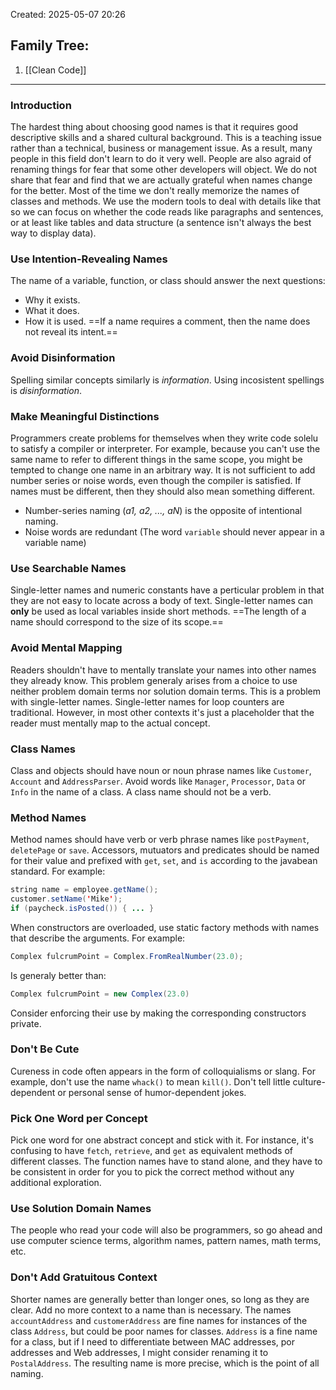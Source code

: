 Created: 2025-05-07 20:26
## Family Tree:
1. [[Clean Code]]
-- -
### Introduction
The hardest thing about choosing good names is that it requires good descriptive skills and a shared cultural background. This is a teaching issue rather than a technical, business or management issue. As a result, many people in this field don't learn to do it very well.
People are also agraid of renaming things for fear that some other developers will object. We do not share that fear and find that we are actually grateful when names change for the better.
Most of the time we don't really memorize the names of classes and methods. We use the modern tools to deal with details like that so we can focus on whether the code reads like paragraphs and sentences, or at least like tables and data structure (a sentence isn't always the best way to display data). 
### Use Intention-Revealing Names
The name of a variable, function, or class should answer the next questions:
- Why it exists.
- What it does.
- How it is used.
==If a name requires a comment, then the name does not reveal its intent.==
### Avoid Disinformation
Spelling similar concepts similarly is *information*. Using incosistent spellings is *disinformation*.
### Make Meaningful Distinctions
Programmers create problems for themselves when they write code solelu to satisfy a compiler or interpreter. For example, because you can't use the same name to refer to different things in the same scope, you might be tempted to change one name in an arbitrary way.
It is not sufficient to add number series or noise words, even though the compiler is satisfied. If names must be different, then they should also mean something different.
- Number-series naming (*a1, a2, ..., aN*) is the opposite of intentional naming.
- Noise words are redundant (The word `variable` should never appear in a variable name)
### Use Searchable Names
Single-letter names and numeric constants have a perticular problem in that they are not easy to locate across a body of text.
Single-letter names can **only** be used as local variables inside short methods.
==The length of a name should correspond to the size of its scope.==
### Avoid Mental Mapping
Readers shouldn't have to mentally translate your names into other names they already know. This problem generaly arises from a choice to use neither problem domain terms nor solution domain terms.
This is a problem with single-letter names. Single-letter names for loop counters are traditional. However, in most other contexts it's just a placeholder that the reader must mentally map to the actual concept.
### Class Names
Class and objects should have noun or noun phrase names like `Customer`, `Account` and `AddressParser`. Avoid words like `Manager`, `Processor`, `Data` or `Info` in the name of a class. A class name should not be a verb.
### Method Names
Method names should have verb or verb phrase names like `postPayment`, `deletePage` or `save`. Accessors, mutuators and predicates should be named for their value and prefixed with `get`, `set`, and `is` according to the javabean standard. For example:
```java
string name = employee.getName();
customer.setName('Mike');
if (paycheck.isPosted()) { ... }
```
When constructors are overloaded, use static factory methods with names that describe the arguments. For example:
```java
Complex fulcrumPoint = Complex.FromRealNumber(23.0);
```
Is generaly better than:
```java
Complex fulcrumPoint = new Complex(23.0)
```
Consider enforcing their use by making the corresponding constructors private.
### Don't Be Cute
Cureness in code often appears in the form of colloquialisms or slang. For example, don't use the name `whack()` to mean `kill()`. Don't tell little culture-dependent or personal sense of humor-dependent jokes.
### Pick One Word per Concept
Pick one word for one abstract concept and stick with it. For instance, it's confusing to have `fetch`, `retrieve`, and `get` as equivalent methods of different classes. The function names have to stand alone, and they have to be consistent in order for you to pick the correct method without any additional exploration.
### Use Solution Domain Names
The people who read your code will also be programmers, so go ahead and use computer science terms, algorithm names, pattern names, math terms, etc.
### Don't Add Gratuitous Context
Shorter names are generally better than longer ones, so long as they are clear. Add no more context to a name than is necessary.
The names `accountAddress` and `customerAddress` are fine names for instances of the class `Address`, but could be poor names for classes.
`Address` is a fine name for a class, but if I need to differentiate between MAC addresses, por addresses and Web addresses, I might consider renaming it to `PostalAddress`. The resulting name is more precise, which is the point of all naming.